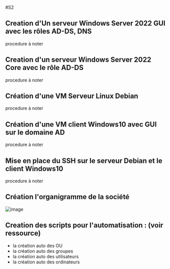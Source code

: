 #S2
## Creation d'Un serveur Windows Server 2022 GUI avec les rôles AD-DS, DNS
procedure à noter


## Creation d'un serveur Windows Server 2022 Core avec le rôle AD-DS
procedure à noter

## Création d'une VM Serveur Linux Debian 
procedure à noter

## Création d'une VM client Windows10 avec GUI sur le domaine AD
procedure à noter

## Mise en place du SSH sur le serveur Debian et le client Windows10
procedure à noter

## Création  l'organigramme de la société
![image](https://github.com/user-attachments/assets/b43c9d6c-662a-44a7-9f64-46bd7e924f6e)


## Creation des scripts pour l'automatisation : (voir ressource)
- la création auto des OU
- la création auto des groupes
- la création auto des utilisateurs
- la création auto des ordinateurs
  
  
